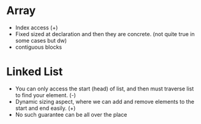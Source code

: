 
# Array
* Index access (+)
* Fixed sized at declaration and then they are concrete. (not quite true in some cases but dw)
* contiguous blocks

# Linked List
* You can only access the start (head) of list, and then must traverse list to find your element. (-)
* Dynamic sizing aspect, where we can add and remove elements to the start and end easily. (+)
* No such guarantee can be all over the place
